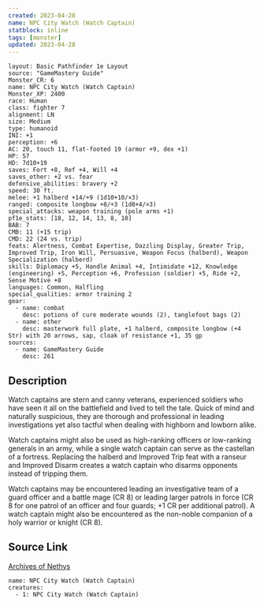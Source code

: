 ```yaml
---
created: 2023-04-28
name: NPC City Watch (Watch Captain)
statblock: inline
tags: [monster]
updated: 2023-04-28
---
```

```statblock
layout: Basic Pathfinder 1e Layout
source: "GameMastery Guide"
Monster_CR: 6
name: NPC City Watch (Watch Captain)
Monster_XP: 2400
race: Human
class: fighter 7
alignment: LN
size: Medium
type: humanoid
INI: +1
perception: +6
AC: 20, touch 11, flat-footed 19 (armor +9, dex +1)
HP: 57
HD: 7d10+19
saves: Fort +8, Ref +4, Will +4
saves_other: +2 vs. fear
defensive_abilities: bravery +2
speed: 30 ft.
melee: +1 halberd +14/+9 (1d10+10/×3)
ranged: composite longbow +8/+3 (1d8+4/×3)
special_attacks: weapon training (pole arms +1)
pf1e_stats: [18, 12, 14, 13, 8, 10]
BAB: 7
CMB: 11 (+15 trip)
CMD: 22 (24 vs. trip)
feats: Alertness, Combat Expertise, Dazzling Display, Greater Trip, Improved Trip, Iron Will, Persuasive, Weapon Focus (halberd), Weapon Specialization (halberd)
skills: Diplomacy +5, Handle Animal +4, Intimidate +12, Knowledge (engineering) +5, Perception +6, Profession (soldier) +5, Ride +2, Sense Motive +8
languages: Common, Halfling
special_qualities: armor training 2
gear:
  - name: combat
    desc: potions of cure moderate wounds (2), tanglefoot bags (2)
  - name: other
    desc: masterwork full plate, +1 halberd, composite longbow (+4 Str) with 20 arrows, sap, cloak of resistance +1, 35 gp
sources:
  - name: GameMastery Guide
    desc: 261
```
## Description
Watch captains are stern and canny veterans, experienced soldiers who have seen it all on the battlefield and lived to tell the tale. Quick of mind and naturally suspicious, they are thorough and professional in leading investigations yet also tactful when dealing with highborn and lowborn alike.

Watch captains might also be used as high-ranking officers or low-ranking generals in an army, while a single watch captain can serve as the castellan of a fortress. Replacing the halberd and Improved Trip feat with a ranseur and Improved Disarm creates a watch captain who disarms opponents instead of tripping them.

Watch captains may be encountered leading an investigative team of a guard officer and a battle mage (CR 8) or leading larger patrols in force (CR 8 for one patrol of an officer and four guards; +1 CR per additional patrol). A watch captain might also be encountered as the non-noble companion of a holy warrior or knight (CR 8).
## Source Link
[Archives of Nethys](https://aonprd.com/NPCDisplay.aspx?ItemName=City%20Watch%20(Watch%20Captain))
```encounter-table
name: NPC City Watch (Watch Captain)
creatures:
  - 1: NPC City Watch (Watch Captain)
```
